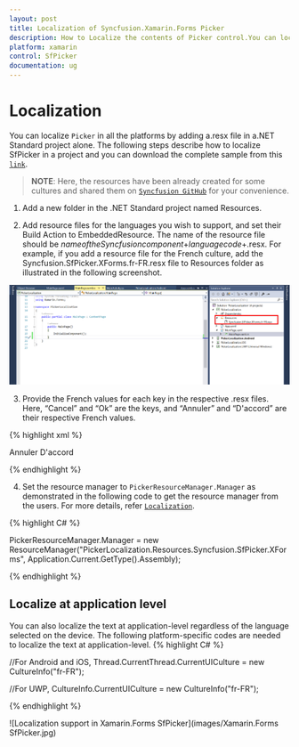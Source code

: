 ```yaml
---
layout: post
title: Localization of Syncfusion.Xamarin.Forms Picker
description: How to Localize the contents of Picker control.You can localize `Picker` in all the platforms by adding a.resx file.
platform: xamarin
control: SfPicker
documentation: ug
---
```


# Localization 

You can localize `Picker` in all the platforms by adding a.resx file in a.NET Standard project alone. The following steps describe how to localize SfPicker in a project and you can download the complete sample from this [`link`](http://www.syncfusion.com/downloads/support/directtrac/general/ze/PickerLocalization868148122.zip).

> **NOTE**: Here, the resources have been already created for some cultures and shared them on [`Syncfusion GitHub`](https://github.com/syncfusion/xamarin-localized-texts) for your convenience.

1. Add a new folder in the .NET Standard project named Resources.

2. Add resource files for the languages you wish to support, and set their Build Action to EmbeddedResource. The name of the resource file should be $name of the Syncfusion component$+$language code$+.resx. For example, if you add a resource file for the French culture, add the Syncfusion.SfPicker.XForms.fr-FR.resx file to Resources folder as illustrated in the following screenshot.

![Localization support in Xamarin.Forms Picker](images/PickerLocalization.png)

3. Provide the French values for each key in the respective .resx files. Here, “Cancel” and “Ok” are the keys, and “Annuler” and “D'accord” are their respective French values.

{% highlight xml %}

<data name="Cancel" xml:space="preserve">
  <value>Annuler</value>
</data>
<data name="Ok" xml:space="preserve">
  <value>D'accord</value>
</data>  

{% endhighlight %} 

4. Set the resource manager to `PickerResourceManager.Manager` as demonstrated in the following code to get the resource manager from the users. For more details, refer [`Localization`](https://blog.syncfusion.com/post/localization-made-easy-for-syncfusion-xamarin-forms-components.aspx).

{% highlight C# %}

 PickerResourceManager.Manager = new ResourceManager("PickerLocalization.Resources.Syncfusion.SfPicker.XForms", Application.Current.GetType().Assembly);

{% endhighlight %} 

## Localize at application level

You can also localize the text at application-level regardless of the language selected on the device. The following platform-specific codes are needed to localize the text at application-level.
{% highlight C# %}

//For Android and iOS,
Thread.CurrentThread.CurrentUICulture = new CultureInfo("fr-FR");

//For UWP,
CultureInfo.CurrentUICulture = new CultureInfo("fr-FR");

{% endhighlight %} 

![Localization support in Xamarin.Forms SfPicker](images/Xamarin.Forms SfPicker.jpg)